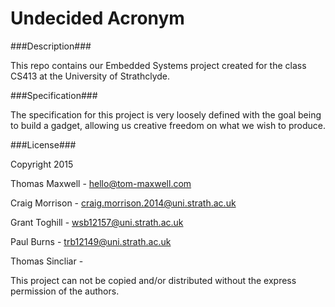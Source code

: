 Undecided Acronym
=========

###Description###

This repo contains our Embedded Systems project created for the class CS413 at the University of Strathclyde.


###Specification###

The specification for this project is very loosely defined with the goal being to build a gadget, allowing us creative freedom on what we wish to produce.


###License###

Copyright 2015


Thomas Maxwell		-	hello@tom-maxwell.com

Craig Morrison		- craig.morrison.2014@uni.strath.ac.uk

Grant Toghill		- wsb12157@uni.strath.ac.uk

Paul Burns			- trb12149@uni.strath.ac.uk

Thomas Sincliar		- 


This project can not be copied and/or distributed without the express permission of the authors.
